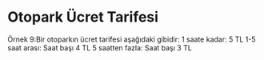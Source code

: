 # Otopark Ücret Tarifesi
Örnek 9:Bir otoparkın ücret tarifesi aşağıdaki gibidir:
    1 saate kadar: 5 TL
    1-5 saat arası: Saat başı 4 TL
    5 saatten fazla: Saat başı 3 TL
